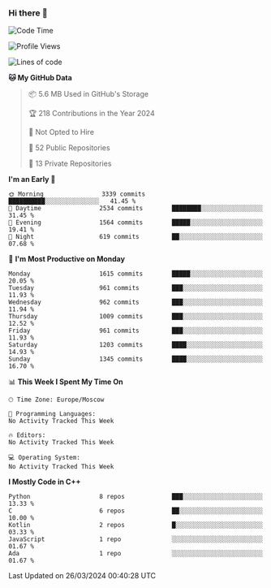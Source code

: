 ### Hi there 👋

<!--
**SemenMartynov/SemenMartynov** is a ✨ _special_ ✨ repository because its `README.md` (this file) appears on your GitHub profile.

Here are some ideas to get you started:

- 🔭 I’m currently working on ...
- 🌱 I’m currently learning ...
- 👯 I’m looking to collaborate on ...
- 🤔 I’m looking for help with ...
- 💬 Ask me about ...
- 📫 How to reach me: ...
- 😄 Pronouns: ...
- ⚡ Fun fact: ...
-->

<!--START_SECTION:waka-->
![Code Time](http://img.shields.io/badge/Code%20Time-0%20secs-blue)

![Profile Views](http://img.shields.io/badge/Profile%20Views-1-blue)

![Lines of code](https://img.shields.io/badge/From%20Hello%20World%20I%27ve%20Written-6.8%20million%20lines%20of%20code-blue)

**🐱 My GitHub Data** 

> 📦 5.6 MB Used in GitHub's Storage 
 > 
> 🏆 218 Contributions in the Year 2024
 > 
> 🚫 Not Opted to Hire
 > 
> 📜 52 Public Repositories 
 > 
> 🔑 13 Private Repositories 
 > 
**I'm an Early 🐤** 

```text
🌞 Morning                3339 commits        ██████████░░░░░░░░░░░░░░░   41.45 % 
🌆 Daytime                2534 commits        ████████░░░░░░░░░░░░░░░░░   31.45 % 
🌃 Evening                1564 commits        █████░░░░░░░░░░░░░░░░░░░░   19.41 % 
🌙 Night                  619 commits         ██░░░░░░░░░░░░░░░░░░░░░░░   07.68 % 
```
📅 **I'm Most Productive on Monday** 

```text
Monday                   1615 commits        █████░░░░░░░░░░░░░░░░░░░░   20.05 % 
Tuesday                  961 commits         ███░░░░░░░░░░░░░░░░░░░░░░   11.93 % 
Wednesday                962 commits         ███░░░░░░░░░░░░░░░░░░░░░░   11.94 % 
Thursday                 1009 commits        ███░░░░░░░░░░░░░░░░░░░░░░   12.52 % 
Friday                   961 commits         ███░░░░░░░░░░░░░░░░░░░░░░   11.93 % 
Saturday                 1203 commits        ████░░░░░░░░░░░░░░░░░░░░░   14.93 % 
Sunday                   1345 commits        ████░░░░░░░░░░░░░░░░░░░░░   16.70 % 
```


📊 **This Week I Spent My Time On** 

```text
🕑︎ Time Zone: Europe/Moscow

💬 Programming Languages: 
No Activity Tracked This Week

🔥 Editors: 
No Activity Tracked This Week

💻 Operating System: 
No Activity Tracked This Week
```

**I Mostly Code in C++** 

```text
Python                   8 repos             ███░░░░░░░░░░░░░░░░░░░░░░   13.33 % 
C                        6 repos             ██░░░░░░░░░░░░░░░░░░░░░░░   10.00 % 
Kotlin                   2 repos             █░░░░░░░░░░░░░░░░░░░░░░░░   03.33 % 
JavaScript               1 repo              ░░░░░░░░░░░░░░░░░░░░░░░░░   01.67 % 
Ada                      1 repo              ░░░░░░░░░░░░░░░░░░░░░░░░░   01.67 % 
```




 Last Updated on 26/03/2024 00:40:28 UTC
<!--END_SECTION:waka-->